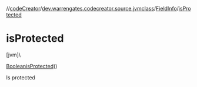 //[codeCreator](../../../index.md)/[dev.warrengates.codecreator.source.jvmclass](../index.md)/[FieldInfo](index.md)/[isProtected](is-protected.md)

# isProtected

[jvm]\

[Boolean](https://docs.oracle.com/javase/8/docs/api/java/lang/Boolean.html)[isProtected](is-protected.md)()

Is protected
